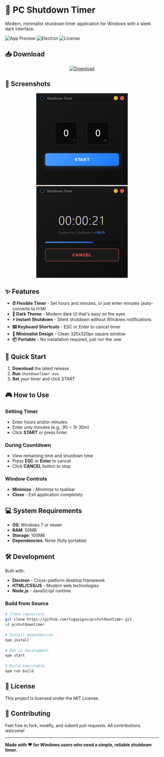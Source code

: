 # 🔌 PC Shutdown Timer

Modern, minimalist shutdown timer application for Windows with a sleek dark interface.

![App Preview](https://img.shields.io/badge/Windows-7%2B-blue) ![Electron](https://img.shields.io/badge/Electron-28.x-green) ![License](https://img.shields.io/badge/License-MIT-yellow)

## 📥 Download

<div align="center">
  <a href="https://github.com/tugayigus/pcshutdowntimer/releases/download/v1.0.0/ShutdownTimer.exe">
    <img src="https://img.shields.io/badge/Download-ShutdownTimer.exe-blue?style=for-the-badge&logo=windows" alt="Download">
  </a>
</div>

## 📸 Screenshots

<div align="center">
  <img src="ss1.png" alt="Timer Setup" width="300">
  <img src="ss2.png" alt="Timer Running" width="300">
</div>

## ✨ Features

- **⏰ Flexible Timer** - Set hours and minutes, or just enter minutes (auto-converts to H:M)
- **🌙 Dark Theme** - Modern dark UI that's easy on the eyes
- **⚡ Instant Shutdown** - Silent shutdown without Windows notifications
- **⌨️ Keyboard Shortcuts** - ESC or Enter to cancel timer
- **🎯 Minimalist Design** - Clean 320x320px square window
- **📦 Portable** - No installation required, just run the .exe

## 🚀 Quick Start

1. **Download** the latest release
2. **Run** `ShutdownTimer.exe`
3. **Set** your timer and click START

## 🎮 How to Use

### Setting Timer
- Enter hours and/or minutes
- Enter only minutes (e.g., 90 = 1h 30m)
- Click **START** or press Enter

### During Countdown
- View remaining time and shutdown time
- Press **ESC** or **Enter** to cancel
- Click **CANCEL** button to stop

### Window Controls
- **Minimize** - Minimize to taskbar
- **Close** - Exit application completely

## 💻 System Requirements

- **OS**: Windows 7 or newer
- **RAM**: 50MB
- **Storage**: 100MB
- **Dependencies**: None (fully portable)

## 🛠️ Development

Built with:
- **Electron** - Cross-platform desktop framework
- **HTML/CSS/JS** - Modern web technologies
- **Node.js** - JavaScript runtime

### Build from Source

```bash
# Clone repository
git clone https://github.com/tugayigus/pcshutdowntimer.git
cd pcshutdowntimer

# Install dependencies
npm install

# Run in development
npm start

# Build executable
npm run build
```

## 📝 License

This project is licensed under the MIT License.

## 🤝 Contributing

Feel free to fork, modify, and submit pull requests. All contributions welcome!

---

**Made with ❤️ for Windows users who need a simple, reliable shutdown timer.**
